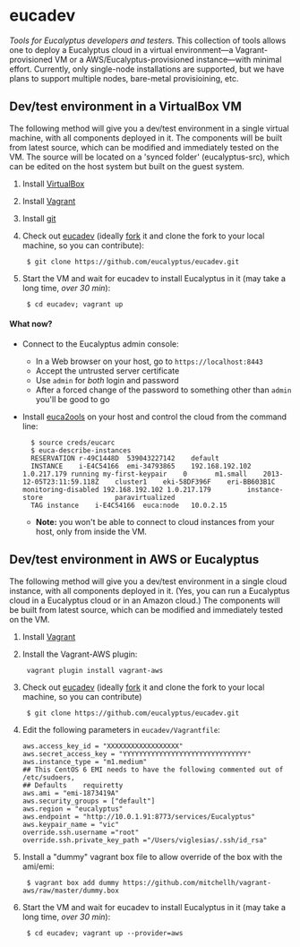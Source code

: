 eucadev
=======

_Tools for Eucalyptus developers and testers._ This collection of tools allows one to deploy a Eucalyptus cloud in a virtual environment—a Vagrant-provisioned VM or a AWS/Eucalyptus-provisioned instance—with minimal effort. Currently, only single-node installations are supported, but we have plans to support multiple nodes, bare-metal provisioining, etc.



## Dev/test environment in a VirtualBox VM

The following method will give you a dev/test environment 
in a single virtual machine, with all components deployed in it.
The components will be built from latest source, which can be 
modified and immediately tested on the VM. The source will 
be located on a 'synced folder' (eucalyptus-src), which can be
edited on the host system but built on the guest system.

1. Install [VirtualBox](https://www.virtualbox.org)

2. Install [Vagrant](http://www.vagrantup.com/)

3. Install [git](http://git-scm.com)

4. Check out [eucadev](https://github.com/eucalyptus/eucadev) (ideally [fork](http://help.github.com/fork-a-repo/) it and clone the fork to your local machine, so you can contribute):

        $ git clone https://github.com/eucalyptus/eucadev.git

5. Start the VM and wait for eucadev to install Eucalyptus in it (may take a long time, _over 30 min_):

        $ cd eucadev; vagrant up
        
#### What now?

* Connect to the Eucalyptus admin console: 
  * In a Web browser on your host, go to `https://localhost:8443`
  * Accept the untrusted server certificate
  * Use `admin` for _both_ login and password
  * After a forced change of the password to something other than `admin` you'll be good to go
  
* Install [euca2ools](https://github.com/eucalyptus/euca2ools) on your host and control the cloud from the command line:

        $ source creds/eucarc
        $ euca-describe-instances 
        RESERVATION	r-49C1448D	539043227142	default
        INSTANCE	i-E4C54166	emi-34793865	192.168.192.102	1.0.217.179	running	my-first-keypair	0		m1.small	2013-12-05T23:11:59.118Z	cluster1	eki-58DF396F	eri-BB603B1C		        monitoring-disabled	192.168.192.102	1.0.217.179			instance-store					paravirtualized				
        TAG	instance	i-E4C54166	euca:node	10.0.2.15
        
  * **Note:** you won't be able to connect to cloud instances from your host, only from inside the VM.
        
        
## Dev/test environment in AWS or Eucalyptus

The following method will give you a dev/test environment 
in a single cloud instance, with all components deployed in it.
(Yes, you can run a Eucalyptus cloud in a Eucalyptus cloud or
in an Amazon cloud.)
The components will be built from latest source, which can be 
modified and immediately tested on the VM.

1. Install [Vagrant](http://www.vagrantup.com/)

2. Install the Vagrant-AWS plugin:

        vagrant plugin install vagrant-aws
3. Check out [eucadev](https://github.com/eucalyptus/eucadev) (ideally [fork](http://help.github.com/fork-a-repo/) it and clone the fork to your local machine, so you can contribute)

        $ git clone https://github.com/eucalyptus/eucadev.git
        
4. Edit the following parameters in `eucadev/Vagrantfile`:
 
    ```     
    aws.access_key_id = "XXXXXXXXXXXXXXXXXX"
    aws.secret_access_key = "YYYYYYYYYYYYYYYYYYYYYYYYYYYYYYY"
    aws.instance_type = "m1.medium"
    ## This CentOS 6 EMI needs to have the following commented out of /etc/sudoers,
    ## Defaults    requiretty
    aws.ami = "emi-1873419A"
    aws.security_groups = ["default"]
    aws.region = "eucalyptus"
    aws.endpoint = "http://10.0.1.91:8773/services/Eucalyptus"
    aws.keypair_name = "vic"
    override.ssh.username ="root"
    override.ssh.private_key_path ="/Users/viglesias/.ssh/id_rsa"
    ```

5. Install a "dummy" vagrant box file to allow override of the box with the ami/emi:

        $ vagrant box add dummy https://github.com/mitchellh/vagrant-aws/raw/master/dummy.box
        
6. Start the VM and wait for eucadev to install Eucalyptus in it (may take a long time, _over 30 min_):
        
        $ cd eucadev; vagrant up --provider=aws
